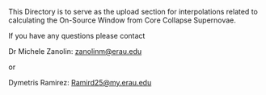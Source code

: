 This Directory is to serve as the upload section for interpolations related to calculating the On-Source Window from Core Collapse Supernovae.

If you have any questions please contact 

Dr Michele Zanolin:
zanolinm@erau.edu

or 

Dymetris Ramirez:
Ramird25@my.erau.edu


